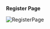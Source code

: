 **Register Page**

![RegisterPage](https://github.com/user-attachments/assets/512ae36d-3562-461c-b970-2bb12638adf8)
